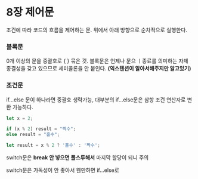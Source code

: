 # 8장 제어문

조건에 따라 코드의 흐름을 제어하는 문. 위에서 아래 방향으로 순차적으로 실행한다.

### 블록문

0개 이상의 문을 중괄호로 { } 묶은 것. 블록문은 언제나 문으 ㅣ종료를 의미하는 자체 종결성을 갖고 있으므로 세미콜론을 안 붙인다. **(익스텐션이 알아서해주지만 알고있기)**

### 조건문

if…else 문이 하나라면 중괄호 생략가능, 
대부분의 if…else문은 삼항 조건 연산자로 변환 가능하다.

```jsx
let x = 2;

if (x % 2) result = "짝수";
else result = "홀수";

let result = x % 2 ? '홀수' : '짝수';
```

switch문은 **break 안 넣으면 폴스루해서** 마지막 할당이 되니 주의

switch문은 가독성이 안 좋아서 웬만하면 if…else로